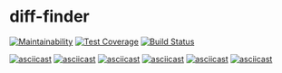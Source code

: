 # diff-finder

[![Maintainability](https://api.codeclimate.com/v1/badges/5130b9ff8653a5d46e1f/maintainability)](https://codeclimate.com/github/pocketmehdi/diff-finder/maintainability)
[![Test Coverage](https://api.codeclimate.com/v1/badges/5130b9ff8653a5d46e1f/test_coverage)](https://codeclimate.com/github/pocketmehdi/diff-finder/test_coverage)
[![Build Status](https://travis-ci.org/pocketmehdi/diff-finder.svg?branch=master)](https://travis-ci.org/pocketmehdi/diff-finder)

[![asciicast](https://asciinema.org/a/baqEcxyY3Vc6h2pH0xyQ5dSdW.png)](https://asciinema.org/a/baqEcxyY3Vc6h2pH0xyQ5dSdW)
[![asciicast](https://asciinema.org/a/xWccQQyxAMHsYv0pEPGg8vJ17.png)](https://asciinema.org/a/xWccQQyxAMHsYv0pEPGg8vJ17)
[![asciicast](https://asciinema.org/a/Mrq8hhGt981tcKEbeTkBOVrnz.png)](https://asciinema.org/a/Mrq8hhGt981tcKEbeTkBOVrnz)
[![asciicast](https://asciinema.org/a/lUpakN6AlIszm4Y5LArEGdjnb.png)](https://asciinema.org/a/lUpakN6AlIszm4Y5LArEGdjnb)
[![asciicast](https://asciinema.org/a/fdovP2p5aLjgC8nlAoGrqauW0.png)](https://asciinema.org/a/fdovP2p5aLjgC8nlAoGrqauW0)
[![asciicast](https://asciinema.org/a/NcOImZ77i9MG2ErUriC6ule1s.png)](https://asciinema.org/a/NcOImZ77i9MG2ErUriC6ule1s)
